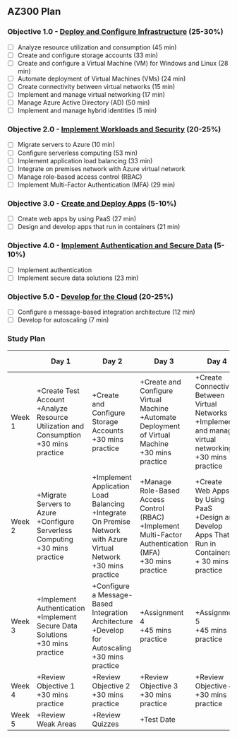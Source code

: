 ## AZ300 Plan

### Objective 1.0 - [Deploy and Configure Infrastructure](https://www.microsoft.com/en-us/learning/exam-az-300.aspx#syllabus-1) (25-30%)
- [ ] Analyze resource utilization and consumption (45 min)
- [ ] Create and configure storage accounts (33 min)
- [ ] Create and configure a Virtual Machine (VM) for Windows and Linux (28 min)
- [ ] Automate deployment of Virtual Machines (VMs) (24 min)
- [ ] Create connectivity between virtual networks (15 min)
- [ ] Implement and manage virtual networking (17 min)
- [ ] Manage Azure Active Directory (AD) (50 min)
- [ ] Implement and manage hybrid identities (5 min)

### Objective 2.0 - [Implement Workloads and Security](https://www.microsoft.com/en-us/learning/exam-az-300.aspx#syllabus-2) (20-25%)
- [ ] Migrate servers to Azure (10 min)
- [ ] Configure serverless computing (53 min)
- [ ] Implement application load balancing (33 min)
- [ ] Integrate on premises network with Azure virtual network
- [ ] Manage role-based access control (RBAC)
- [ ] Implement Multi-Factor Authentication (MFA) (29 min)

### Objective 3.0 - [Create and Deploy Apps](https://www.microsoft.com/en-us/learning/exam-az-300.aspx#syllabus-3) (5-10%)
- [ ] Create web apps by using PaaS (27 min)
- [ ] Design and develop apps that run in containers (21 min)

### Objective 4.0 - [Implement Authentication and Secure Data](https://www.microsoft.com/en-us/learning/exam-az-300.aspx#syllabus-4) (5-10%)
- [ ] Implement authentication
- [ ] Implement secure data solutions (23 min)

### Objective 5.0 - [Develop for the Cloud](https://www.microsoft.com/en-us/learning/exam-az-300.aspx#syllabus-5) (20-25%)
- [ ] Configure a message-based integration architecture (12 min)
- [ ] Develop for autoscaling (7 min)

### Study Plan

|    | Day 1 | Day 2 | Day 3 | Day 4 | Day 5 | Day 6 | Day 7 |
|--- | --- | --- | --- | --- | --- | --- | --- |
| Week 1 | +Create Test Account<br>+Analyze Resource Utilization and Consumption<br>+30 mins practice | +Create and Configure Storage Accounts<br>+30 mins practice | +Create and Configure Virtual Machine<br>+Automate Deployment of Virtual Machine<br>+30 mins practice | +Create Connectivity Between Virtual Networks<br>+Implement and manage virtual networking<br>+30 mins practice | +Manage Azure Active Directory<br>+Implement and Manage hybrid identities<br>+30 mins practice | +Assignment 1<br>+45 mins practice | Day off |
| Week 2 | +Migrate Servers to Azure<br>+Configure Serverless Computing<br>+30 mins practice | +Implement Application Load Balancing<br>+Integrate On Premise Network with Azure Virtual Network<br>+30 mins practice | +Manage Role-Based Access Control (RBAC)<br>+Implement Multi-Factor Authentication (MFA)<br>+30 mins practice | +Create Web Apps by Using PaaS<br>+Design and Develop Apps That Run in Containers<br>+ 30 mins practice | +Assignment 2<br>+45 mins practice | +Assignment 3<br>+45 mins practice | Day off |
| Week 3 | +Implement Authentication<br>+Implement Secure Data Solutions<br>+30 mins practice | +Configure a Message-Based Integration Architecture<br>+Develop for Autoscaling<br>+30 mins practice | +Assignment 4<br>+45 mins practice | +Assignment 5<br>+45 mins practice | +100 mins practice | +100 mins practice | Day off |
| Week 4 | +Review Objective 1<br>+30 mins practice | +Review Objective 2<br>+30 mins practice | +Review Objective 3<br>+30 mins practice | +Review Objective 4<br>+30 mins practice | +Review Objective 5<br>+30 mins practice | +Review Weak Areas | Day off |
| Week 5 | +Review Weak Areas | +Review Quizzes | +Test Date |

